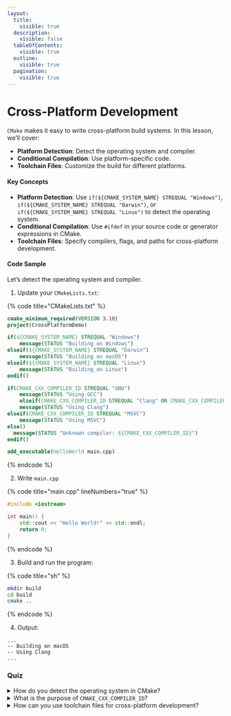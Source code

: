 ```yaml
---
layout:
  title:
    visible: true
  description:
    visible: false
  tableOfContents:
    visible: true
  outline:
    visible: true
  pagination:
    visible: true
---
```


# Cross-Platform Development

`CMake` makes it easy to write cross-platform build systems. In this lesson, we’ll cover:

* **Platform Detection**: Detect the operating system and compiler.
* **Conditional Compilation**: Use platform-specific code.
* **Toolchain Files**: Customize the build for different platforms.

#### Key Concepts

* **Platform Detection**: Use `if(${CMAKE_SYSTEM_NAME} STREQUAL "Windows")`, `if(${CMAKE_SYSTEM_NAME} STREQUAL "Darwin")`, or `if(${CMAKE_SYSTEM_NAME} STREQUAL "Linux")` to detect the operating system.
* **Conditional Compilation**: Use `#ifdef` in your source code or generator expressions in CMake.
* **Toolchain Files**: Specify compilers, flags, and paths for cross-platform development.

#### Code Sample

Let’s detect the operating system and compiler.

1. Update your `CMakeLists.txt`:

{% code title="CMakeLists.txt" %}
```cmake
cmake_minimum_required(VERSION 3.10)
project(CrossPlatformDemo)

if(${CMAKE_SYSTEM_NAME} STREQUAL "Windows")
    message(STATUS "Building on Windows")
elseif(${CMAKE_SYSTEM_NAME} STREQUAL "Darwin")
    message(STATUS "Building on macOS")
elseif(${CMAKE_SYSTEM_NAME} STREQUAL "Linux")
    message(STATUS "Building on Linux")
endif()

if(CMAKE_CXX_COMPILER_ID STREQUAL "GNU")
    message(STATUS "Using GCC")
    elseif(CMAKE_CXX_COMPILER_ID STREQUAL "Clang" OR CMAKE_CXX_COMPILER_ID STREQUAL "AppleClang")
    message(STATUS "Using Clang")
elseif(CMAKE_CXX_COMPILER_ID STREQUAL "MSVC")
    message(STATUS "Using MSVC")
else()
  message(STATUS "Unknown compiler: ${CMAKE_CXX_COMPILER_ID}")
endif()

add_executable(HelloWorld main.cpp)
```
{% endcode %}

2. Write `main.cpp`

{% code title="main.cpp" lineNumbers="true" %}
```cpp
#include <iostream>

int main() {
    std::cout << "Hello World!" << std::endl;
    return 0;
}
```
{% endcode %}

3. Build and run the program:

{% code title="sh" %}
```bash
mkdir build
cd build
cmake ..
```
{% endcode %}

4. Output:

```
...
-- Building on macOS
-- Using Clang
...
```

### Quiz

<details>

<summary>How do you detect the operating system in CMake?</summary>

You detect the operating system using `if(${CMAKE_SYSTEM_NAME} STREQUAL "Windows")`, `if(${CMAKE_SYSTEM_NAME} STREQUAL "Darwin")`, or `if(${CMAKE_SYSTEM_NAME} STREQUAL "Linux")`.

</details>

<details>

<summary>What is the purpose of <code>CMAKE_CXX_COMPILER_ID</code>?</summary>

`CMAKE_CXX_COMPILER_ID` identifies the compiler being used (e.g., GCC, Clang, AppleClang, MSVC).

</details>

<details>

<summary>How can you use toolchain files for cross-platform development?</summary>

Toolchain files allow you to customize the build for different platforms by specifying compilers, flags, and paths.

</details>
